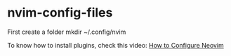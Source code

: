 # nvim-config-files

First create a folder
 mkdir ~/.config/nvim

To know how to install plugins, check this video:
<a href="https://www.youtube.com/watch?v=J9yqSdvAKXY&list=PLsz00TDipIffxsNXSkskknolKShdbcALR&index=1">How to Configure Neovim</a>
